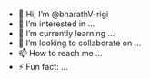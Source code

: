 - 👋 Hi, I’m @bharathV-rigi
- 👀 I’m interested in ...
- 🌱 I’m currently learning ...
- 💞️ I’m looking to collaborate on ...
- 📫 How to reach me ...
- ⚡ Fun fact: ...

<!---
bharathV-rigi/bharathV-rigi is a ✨ special ✨ repository because its `README.md` (this file) appears on your GitHub profile.
You can click the Preview link to take a look at your changes.
--->
